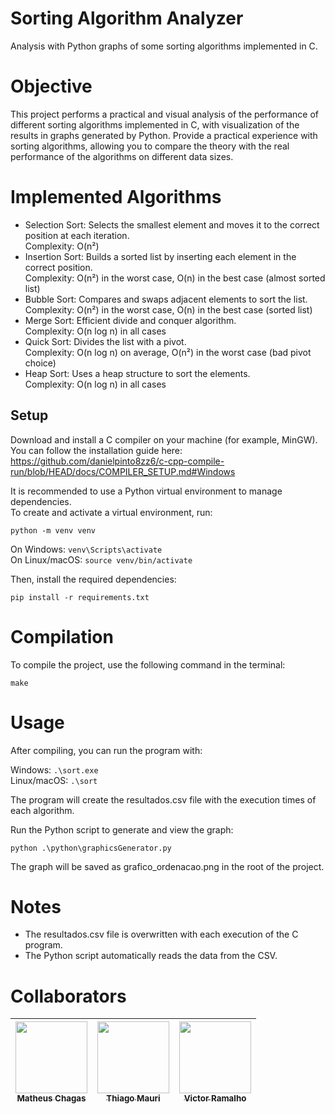 # Sorting Algorithm Analyzer
Analysis with Python graphs of some sorting algorithms implemented in C.

# Objective
This project performs a practical and visual analysis of the performance of different sorting algorithms implemented in C, with visualization of the results in graphs generated by Python.
Provide a practical experience with sorting algorithms, allowing you to compare the theory with the real performance of the algorithms on different data sizes.

# Implemented Algorithms
- Selection Sort: Selects the smallest element and moves it to the correct position at each iteration.<br>
Complexity: O(n²)
- Insertion Sort: Builds a sorted list by inserting each element in the correct position. <br>
Complexity: O(n²) in the worst case, O(n) in the best case (almost sorted list)
- Bubble Sort: Compares and swaps adjacent elements to sort the list. <br>
Complexity: O(n²) in the worst case, O(n) in the best case (sorted list)
- Merge Sort: Efficient divide and conquer algorithm.<br> Complexity: O(n log n) in all cases
- Quick Sort: Divides the list with a pivot.<br> Complexity: O(n log n) on average, O(n²) in the worst case (bad pivot choice)
- Heap Sort: Uses a heap structure to sort the elements.<br> Complexity: O(n log n) in all cases

## Setup

Download and install a C compiler on your machine (for example, MinGW).
You can follow the installation guide here: https://github.com/danielpinto8zz6/c-cpp-compile-run/blob/HEAD/docs/COMPILER_SETUP.md#Windows
<br>

It is recommended to use a Python virtual environment to manage dependencies.  
To create and activate a virtual environment, run:

```
python -m venv venv
```
On Windows: ```venv\Scripts\activate```<br>
On Linux/macOS: ```source venv/bin/activate```


Then, install the required dependencies:

```
pip install -r requirements.txt
```

# Compilation
To compile the project, use the following command in the terminal:
```
make
```
# Usage

After compiling, you can run the program with:

 Windows:  ``` .\sort.exe ```<br>
 Linux/macOS: ``` .\sort ```

The program will create the resultados.csv file with the execution times of each algorithm.

Run the Python script to generate and view the graph:
```
python .\python\graphicsGenerator.py
```

The graph will be saved as grafico_ordenacao.png in the root of the project.

# Notes

- The resultados.csv file is overwritten with each execution of the C program.<br>
- The Python script automatically reads the data from the CSV.

# Collaborators

| [<img loading="lazy" src="https://avatars.githubusercontent.com/u/161663834?v=4" width=115><br><sub>Matheus Chagas</sub>](https://github.com/matheuschagasb) |  [<img loading="lazy" src="https://media.licdn.com/dms/image/v2/D4D35AQF_d_8dyx-N8A/profile-framedphoto-shrink_400_400/profile-framedphoto-shrink_400_400/0/1729019213896?e=1731891600&v=beta&t=Idd2_CqM_sM-BKIHNQzxtn6q29xTbIEEULu77z-VEC0" width=115><br><sub>Thiago Mauri</sub>](https://www.linkedin.com/in/thiago-mauri-gonzalez/) |  [<img loading="lazy" src="https://avatars.githubusercontent.com/u/116125017?v=4" width=115><br><sub>Victor Ramalho</sub>](https://github.com/RamalhoVr) |
| :---: | :---: | :---: |
